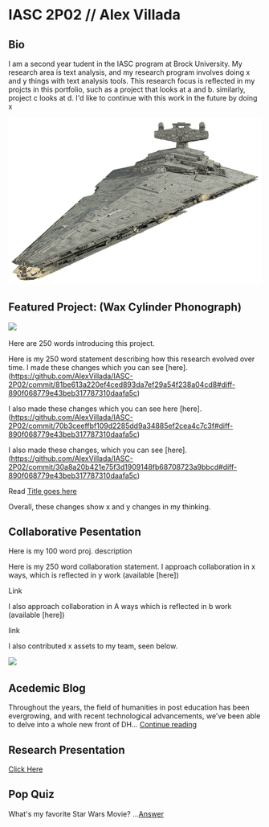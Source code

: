# IASC 2P02 // Alex Villada

## Bio

I am a second year tudent in the IASC program at Brock University. My research area is text analysis, and my research program involves doing x and y things with text analysis tools. This research focus is reflected in my projcts in this portfolio, such as a project that looks at a and b. similarly, project c looks at d. I'd like to continue with this work in the future by doing x

![](images/StarDestroyer.png)

## Featured Project: (Wax Cylinder Phonograph)

![](images/featured.jpg)

Here are 250 words introducing this project.



Here is my 250 word statement describing how this research evolved over time. I made these changes which you can see [here].
(https://github.com/AlexVillada/IASC-2P02/commit/81be613a220ef4ced893da7ef29a54f238a04cd8#diff-890f068779e43beb317787310daafa5c)


I also made these changes which you can see here [here].
(https://github.com/AlexVillada/IASC-2P02/commit/70b3ceeffbf109d2285dd9a34885ef2cea4c7c3f#diff-890f068779e43beb317787310daafa5c)

I also made these changes, which you can see [here].
(https://github.com/AlexVillada/IASC-2P02/commit/30a8a20b421e75f3d1909148fb68708723a9bbcd#diff-890f068779e43beb317787310daafa5c)

Read [Title goes here](readead)


Overall, these changes show x and y changes in my thinking.


## Collaborative Pesentation

Here is my 100 word proj. description

Here is my 250 word collaboration statement. I approach collaboration in x ways, which is reflected in y work (available [here])

Link

I also approach collaboration in A ways which is reflected in b work (available [here])

link

I also contributed x assets to my team, seen below.

![](images/collaboration.jpg)


## Acedemic Blog

Throughout the years, the field of humanities in post education has been evergrowing, and with recent technological advancements, we’ve been able to delve into a whole new front of DH... [Continue reading](blog)


## Research Presentation
[Click Here](https://alexvillada.github.io/IASC-2P02/reveal/index.html)



## Pop Quiz

What's my favorite Star Wars Movie?
...[Answer](images/star-wars-episode-3-revenge-of-the-sith-poster-4[1].jpg)
